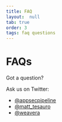 ```yaml
---
title: FAQ
layout:  null
tab: true
order: 3
tags: faq questions
---
```


# FAQs

Got a question?

Ask us on Twitter:

 - [@appsecpipeline](https://twitter.com/appsecpipeline)
 - [@matt_tesauro](https://twitter.com/matt_tesauro)
 - [@weavera](https://twitter.com/matt_tesauro)


